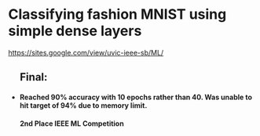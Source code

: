 # Classifying fashion MNIST using simple dense layers
https://sites.google.com/view/uvic-ieee-sb/ML/
<ul>
 <h2>Final: </h2>
<li><h4>Reached 90% accuracy with 10 epochs rather than 40. Was unable to hit target of 94% due to memory limit.</h4></li>
 <h4> 2nd Place IEEE ML Competition </h4>
</ul>
